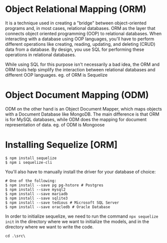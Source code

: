 # Object Relational Mapping (ORM) 

It is a technique used in creating a "bridge" between object-oriented programs and, in most cases, relational databases. ORM as the layer that connects object oriented programming (OOP) to relational databases. 
When interacting with a database using OOP languages, you'll have to perform different operations like creating, reading, updating, and deleting (CRUD) data from a database. By design, you use SQL for performing these operations in relational databases.

While using SQL for this purpose isn't necessarily a bad idea, the ORM and ORM tools help simplify the interaction between relational databases and different OOP languages.
eg. of ORM is Sequelize 

# Object Document Mapping (ODM)

ODM on the other hand is an Object Document Mapper, which maps objects with a Document Database like MongoDB. The main difference is that ORM is for MySQL databases, while ODM does the mapping for document representation of data. 
eg. of ODM is Mongoose


# Installing Sequelize [ORM]

```
$ npm install sequelize
$ npm i sequelize-cli
```

You'll also have to manually install the driver for your database of choice:

```
# One of the following:
$ npm install --save pg pg-hstore # Postgres
$ npm install --save mysql2
$ npm install --save mariadb
$ npm install --save sqlite3
$ npm install --save tedious # Microsoft SQL Server
$ npm install --save oracledb # Oracle Database
```

In order to initialize sequelize, we need to run the command `npx sequelize init` in the directory where we want to initialize the models, and in the directory where we want to write the code.

```
cd .\src\


```